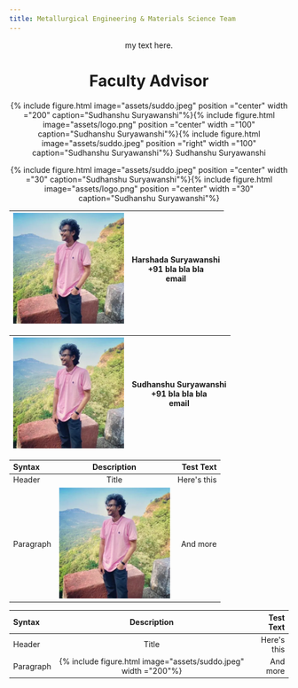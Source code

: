 ```yaml
---
title: Metallurgical Engineering & Materials Science Team
---
```

<div align="center">
my text here.


# Faculty Advisor

{% include figure.html image="assets/suddo.jpeg" position ="center" width ="200" caption="Sudhanshu Suryawanshi"%}{% include figure.html image="assets/logo.png" position ="center" width ="100" caption="Sudhanshu Suryawanshi"%}{% include figure.html image="assets/suddo.jpeg" position ="right" width ="100" caption="Sudhanshu Suryawanshi"%}
Sudhanshu Suryawanshi        

{% include figure.html image="assets/suddo.jpeg" position ="center" width ="30" caption="Sudhanshu Suryawanshi"%}{% include figure.html image="assets/logo.png" position ="center" width ="30" caption="Sudhanshu Suryawanshi"%}

<img src="assets/suddo.jpeg" alt="drawing" width="200"/>      | Harshada Suryawanshi <br> +91 bla bla bla <br> email
----|----


</div>

 <img src="assets/suddo.jpeg" alt="drawing" width="200"/>      | Sudhanshu Suryawanshi <br> +91 bla bla bla <br> email
 ----|----

 | Syntax      | Description | Test Text     |
 | :---        |    :----:   |          ---: |
 | Header      | Title       | Here's this   |
 | Paragraph   | <img src="assets/suddo.jpeg" alt="drawing" width="200"/>        | And more      |


 | Syntax      | Description | Test Text     |
 | :---        |    :----:   |          ---: |
 | Header      | Title       | Here's this   |
 | Paragraph   | {% include figure.html image="assets/suddo.jpeg" width ="200"%}    | And more      |
